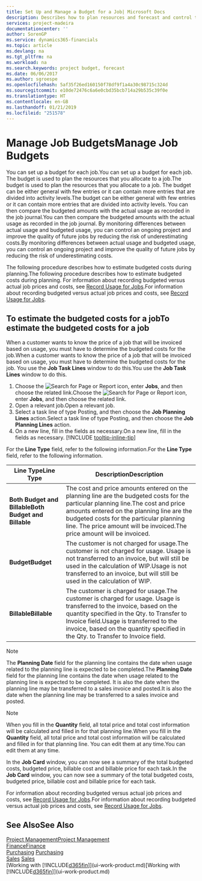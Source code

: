 ```yaml
---
title: Set Up and Manage a Budget for a Job| Microsoft Docs
description: Describes how to plan resources and forecast and control the costs of a project by setting up a budget for each job.
services: project-madeira
documentationcenter: ''
author: SorenGP
ms.service: dynamics365-financials
ms.topic: article
ms.devlang: na
ms.tgt_pltfrm: na
ms.workload: na
ms.search.keywords: project budget, forecast
ms.date: 06/06/2017
ms.author: sgroespe
ms.openlocfilehash: 5af35f26ed160150f78df9f1a4a30c98715c324d
ms.sourcegitcommit: e10de72476c6a6e0cbd35bcb714a29b535c39f0e
ms.translationtype: HT
ms.contentlocale: en-GB
ms.lasthandoff: 01/21/2019
ms.locfileid: "251578"
---
```

# <a name="manage-job-budgets"></a><span data-ttu-id="a4c7c-103">Manage Job Budgets</span><span class="sxs-lookup"><span data-stu-id="a4c7c-103">Manage Job Budgets</span></span>
<span data-ttu-id="a4c7c-104">You can set up a budget for each job.</span><span class="sxs-lookup"><span data-stu-id="a4c7c-104">You can set up a budget for each job.</span></span> <span data-ttu-id="a4c7c-105">The budget is used to plan the resources that you allocate to a job.</span><span class="sxs-lookup"><span data-stu-id="a4c7c-105">The budget is used to plan the resources that you allocate to a job.</span></span> <span data-ttu-id="a4c7c-106">The budget can be either general with few entries or it can contain more entries that are divided into activity levels.</span><span class="sxs-lookup"><span data-stu-id="a4c7c-106">The budget can be either general with few entries or it can contain more entries that are divided into activity levels.</span></span> <span data-ttu-id="a4c7c-107">You can then compare the budgeted amounts with the actual usage as recorded in the job journal.</span><span class="sxs-lookup"><span data-stu-id="a4c7c-107">You can then compare the budgeted amounts with the actual usage as recorded in the job journal.</span></span> <span data-ttu-id="a4c7c-108">By monitoring differences between actual usage and budgeted usage, you can control an ongoing project and improve the quality of future jobs by reducing the risk of underestimating costs.</span><span class="sxs-lookup"><span data-stu-id="a4c7c-108">By monitoring differences between actual usage and budgeted usage, you can control an ongoing project and improve the quality of future jobs by reducing the risk of underestimating costs.</span></span>

<span data-ttu-id="a4c7c-109">The following procedure describes how to estimate budgeted costs during planning.</span><span class="sxs-lookup"><span data-stu-id="a4c7c-109">The following procedure describes how to estimate budgeted costs during planning.</span></span> <span data-ttu-id="a4c7c-110">For information about recording budgeted versus actual job prices and costs, see [Record Usage for Jobs](projects-how-record-job-usage.md).</span><span class="sxs-lookup"><span data-stu-id="a4c7c-110">For information about recording budgeted versus actual job prices and costs, see [Record Usage for Jobs](projects-how-record-job-usage.md).</span></span>  

## <a name="JobBudgetCosts"></a> <span data-ttu-id="a4c7c-111">To estimate the budgeted costs for a job</span><span class="sxs-lookup"><span data-stu-id="a4c7c-111">To estimate the budgeted costs for a job</span></span>
<span data-ttu-id="a4c7c-112">When a customer wants to know the price of a job that will be invoiced based on usage, you must have to determine the budgeted costs for the job.</span><span class="sxs-lookup"><span data-stu-id="a4c7c-112">When a customer wants to know the price of a job that will be invoiced based on usage, you must have to determine the budgeted costs for the job.</span></span> <span data-ttu-id="a4c7c-113">You use the **Job Task Lines** window to do this.</span><span class="sxs-lookup"><span data-stu-id="a4c7c-113">You use the **Job Task Lines** window to do this.</span></span>

1. <span data-ttu-id="a4c7c-114">Choose the ![Search for Page or Report](media/ui-search/search_small.png "Search for Page or Report icon") icon, enter **Jobs**, and then choose the related link.</span><span class="sxs-lookup"><span data-stu-id="a4c7c-114">Choose the ![Search for Page or Report](media/ui-search/search_small.png "Search for Page or Report icon") icon, enter **Jobs**, and then choose the related link.</span></span>  
2. <span data-ttu-id="a4c7c-115">Open a relevant job.</span><span class="sxs-lookup"><span data-stu-id="a4c7c-115">Open a relevant job.</span></span>
3. <span data-ttu-id="a4c7c-116">Select a task line of type Posting, and then choose the **Job Planning Lines** action.</span><span class="sxs-lookup"><span data-stu-id="a4c7c-116">Select a task line of type Posting, and then choose the **Job Planning Lines** action.</span></span>
4. <span data-ttu-id="a4c7c-117">On a new line, fill in the fields as necessary.</span><span class="sxs-lookup"><span data-stu-id="a4c7c-117">On a new line, fill in the fields as necessary.</span></span> [!INCLUDE [tooltip-inline-tip](includes/tooltip-inline-tip_md.md)]   

<span data-ttu-id="a4c7c-118">For the **Line Type** field, refer to the following information.</span><span class="sxs-lookup"><span data-stu-id="a4c7c-118">For the **Line Type** field, refer to the following information.</span></span>  

| <span data-ttu-id="a4c7c-119">Line Type</span><span class="sxs-lookup"><span data-stu-id="a4c7c-119">Line Type</span></span> | <span data-ttu-id="a4c7c-120">Description</span><span class="sxs-lookup"><span data-stu-id="a4c7c-120">Description</span></span> |
| --- | --- |
| <span data-ttu-id="a4c7c-121">**Both Budget and Billable**</span><span class="sxs-lookup"><span data-stu-id="a4c7c-121">**Both Budget and Billable**</span></span> |<span data-ttu-id="a4c7c-122">The cost and price amounts entered on the planning line are the budgeted costs for the particular planning line.</span><span class="sxs-lookup"><span data-stu-id="a4c7c-122">The cost and price amounts entered on the planning line are the budgeted costs for the particular planning line.</span></span> <span data-ttu-id="a4c7c-123">The price amount will be invoiced.</span><span class="sxs-lookup"><span data-stu-id="a4c7c-123">The price amount will be invoiced.</span></span> |
| <span data-ttu-id="a4c7c-124">**Budget**</span><span class="sxs-lookup"><span data-stu-id="a4c7c-124">**Budget**</span></span> |<span data-ttu-id="a4c7c-125">The customer is not charged for usage.</span><span class="sxs-lookup"><span data-stu-id="a4c7c-125">The customer is not charged for usage.</span></span> <span data-ttu-id="a4c7c-126">Usage is not transferred to an invoice, but will still be used in the calculation of WIP.</span><span class="sxs-lookup"><span data-stu-id="a4c7c-126">Usage is not transferred to an invoice, but will still be used in the calculation of WIP.</span></span> |
| <span data-ttu-id="a4c7c-127">**Billable**</span><span class="sxs-lookup"><span data-stu-id="a4c7c-127">**Billable**</span></span> |<span data-ttu-id="a4c7c-128">The customer is charged for usage.</span><span class="sxs-lookup"><span data-stu-id="a4c7c-128">The customer is charged for usage.</span></span> <span data-ttu-id="a4c7c-129">Usage is transferred to the invoice, based on the quantity specified in the Qty. to Transfer to Invoice field.</span><span class="sxs-lookup"><span data-stu-id="a4c7c-129">Usage is transferred to the invoice, based on the quantity specified in the Qty. to Transfer to Invoice field.</span></span> |

> [!NOTE]  
>   <span data-ttu-id="a4c7c-130">The **Planning Date** field for the planning line contains the date when usage related to the planning line is expected to be completed.</span><span class="sxs-lookup"><span data-stu-id="a4c7c-130">The **Planning Date** field for the planning line contains the date when usage related to the planning line is expected to be completed.</span></span> <span data-ttu-id="a4c7c-131">It is also the date when the planning line may be transferred to a sales invoice and posted.</span><span class="sxs-lookup"><span data-stu-id="a4c7c-131">It is also the date when the planning line may be transferred to a sales invoice and posted.</span></span>  

> [!NOTE]  
>   <span data-ttu-id="a4c7c-132">When you fill in the **Quantity** field, all total price and total cost information will be calculated and filled in for that planning line.</span><span class="sxs-lookup"><span data-stu-id="a4c7c-132">When you fill in the **Quantity** field, all total price and total cost information will be calculated and filled in for that planning line.</span></span> <span data-ttu-id="a4c7c-133">You can edit them at any time.</span><span class="sxs-lookup"><span data-stu-id="a4c7c-133">You can edit them at any time.</span></span>

<span data-ttu-id="a4c7c-134">In the **Job Card** window, you can now see a summary of the total budgeted costs, budgeted price, billable cost and billable price for each task.</span><span class="sxs-lookup"><span data-stu-id="a4c7c-134">In the **Job Card** window, you can now see a summary of the total budgeted costs, budgeted price, billable cost and billable price for each task.</span></span>

<span data-ttu-id="a4c7c-135">For information about recording budgeted versus actual job prices and costs, see [Record Usage for Jobs](projects-how-record-job-usage.md).</span><span class="sxs-lookup"><span data-stu-id="a4c7c-135">For information about recording budgeted versus actual job prices and costs, see [Record Usage for Jobs](projects-how-record-job-usage.md).</span></span>

## <a name="see-also"></a><span data-ttu-id="a4c7c-136">See Also</span><span class="sxs-lookup"><span data-stu-id="a4c7c-136">See Also</span></span>
[<span data-ttu-id="a4c7c-137">Project Management</span><span class="sxs-lookup"><span data-stu-id="a4c7c-137">Project Management</span></span>](projects-manage-projects.md)  
[<span data-ttu-id="a4c7c-138">Finance</span><span class="sxs-lookup"><span data-stu-id="a4c7c-138">Finance</span></span>](finance.md)  
<span data-ttu-id="a4c7c-139">[Purchasing](purchasing-manage-purchasing.md)       </span><span class="sxs-lookup"><span data-stu-id="a4c7c-139">[Purchasing](purchasing-manage-purchasing.md)       </span></span>  
<span data-ttu-id="a4c7c-140">[Sales](sales-manage-sales.md)    </span><span class="sxs-lookup"><span data-stu-id="a4c7c-140">[Sales](sales-manage-sales.md)    </span></span>  
<span data-ttu-id="a4c7c-141">[Working with [!INCLUDE[d365fin](includes/d365fin_md.md)]](ui-work-product.md)</span><span class="sxs-lookup"><span data-stu-id="a4c7c-141">[Working with [!INCLUDE[d365fin](includes/d365fin_md.md)]](ui-work-product.md)</span></span>  
